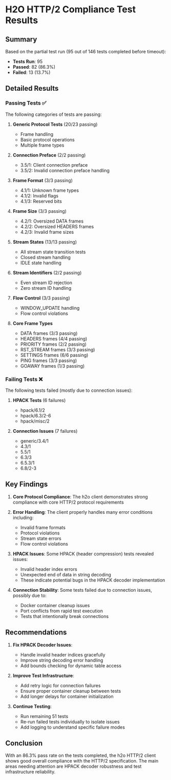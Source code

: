 # H2O HTTP/2 Compliance Test Results

## Summary

Based on the partial test run (95 out of 146 tests completed before timeout):

- **Tests Run**: 95
- **Passed**: 82 (86.3%)
- **Failed**: 13 (13.7%)

## Detailed Results

### Passing Tests ✅

The following categories of tests are passing:

1. **Generic Protocol Tests** (20/23 passing)
   - Frame handling
   - Basic protocol operations
   - Multiple frame types

2. **Connection Preface** (2/2 passing)
   - 3.5/1: Client connection preface
   - 3.5/2: Invalid connection preface handling

3. **Frame Format** (3/3 passing)
   - 4.1/1: Unknown frame types
   - 4.1/2: Invalid flags
   - 4.1/3: Reserved bits

4. **Frame Size** (3/3 passing)
   - 4.2/1: Oversized DATA frames
   - 4.2/2: Oversized HEADERS frames
   - 4.2/3: Invalid frame sizes

5. **Stream States** (13/13 passing)
   - All stream state transition tests
   - Closed stream handling
   - IDLE state handling

6. **Stream Identifiers** (2/2 passing)
   - Even stream ID rejection
   - Zero stream ID handling

7. **Flow Control** (3/3 passing)
   - WINDOW_UPDATE handling
   - Flow control violations

8. **Core Frame Types**
   - DATA frames (3/3 passing)
   - HEADERS frames (4/4 passing)
   - PRIORITY frames (2/2 passing)
   - RST_STREAM frames (3/3 passing)
   - SETTINGS frames (6/6 passing)
   - PING frames (3/3 passing)
   - GOAWAY frames (1/3 passing)

### Failing Tests ❌

The following tests failed (mostly due to connection issues):

1. **HPACK Tests** (6 failures)
   - hpack/6.1/2
   - hpack/6.3/2-6
   - hpack/misc/2

2. **Connection Issues** (7 failures)
   - generic/3.4/1
   - 4.3/1
   - 5.5/1
   - 6.3/3
   - 6.5.3/1
   - 6.8/2-3

## Key Findings

1. **Core Protocol Compliance**: The h2o client demonstrates strong compliance with core HTTP/2 protocol requirements

2. **Error Handling**: The client properly handles many error conditions including:
   - Invalid frame formats
   - Protocol violations
   - Stream state errors
   - Flow control violations

3. **HPACK Issues**: Some HPACK (header compression) tests revealed issues:
   - Invalid header index errors
   - Unexpected end of data in string decoding
   - These indicate potential bugs in the HPACK decoder implementation

4. **Connection Stability**: Some tests failed due to connection issues, possibly due to:
   - Docker container cleanup issues
   - Port conflicts from rapid test execution
   - Tests that intentionally break connections

## Recommendations

1. **Fix HPACK Decoder Issues**:
   - Handle invalid header indices gracefully
   - Improve string decoding error handling
   - Add bounds checking for dynamic table access

2. **Improve Test Infrastructure**:
   - Add retry logic for connection failures
   - Ensure proper container cleanup between tests
   - Add longer delays for container initialization

3. **Continue Testing**:
   - Run remaining 51 tests
   - Re-run failed tests individually to isolate issues
   - Add logging to understand specific failure modes

## Conclusion

With an 86.3% pass rate on the tests completed, the h2o HTTP/2 client shows good overall compliance with the HTTP/2 specification. The main areas needing attention are HPACK decoder robustness and test infrastructure reliability.